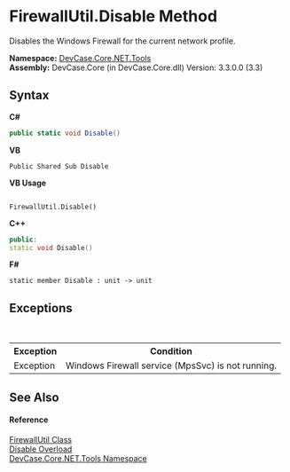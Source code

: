 # FirewallUtil.Disable Method 
 

Disables the Windows Firewall for the current network profile.

**Namespace:**&nbsp;<a href="N_DevCase_Core_NET_Tools">DevCase.Core.NET.Tools</a><br />**Assembly:**&nbsp;DevCase.Core (in DevCase.Core.dll) Version: 3.3.0.0 (3.3)

## Syntax

**C#**<br />
``` C#
public static void Disable()
```

**VB**<br />
``` VB
Public Shared Sub Disable
```

**VB Usage**<br />
``` VB Usage

FirewallUtil.Disable()
```

**C++**<br />
``` C++
public:
static void Disable()
```

**F#**<br />
``` F#
static member Disable : unit -> unit 

```


## Exceptions
&nbsp;<table><tr><th>Exception</th><th>Condition</th></tr><tr><td>Exception</td><td>Windows Firewall service (MpsSvc) is not running.</td></tr></table>

## See Also


#### Reference
<a href="T_DevCase_Core_NET_Tools_FirewallUtil">FirewallUtil Class</a><br /><a href="Overload_DevCase_Core_NET_Tools_FirewallUtil_Disable">Disable Overload</a><br /><a href="N_DevCase_Core_NET_Tools">DevCase.Core.NET.Tools Namespace</a><br />
